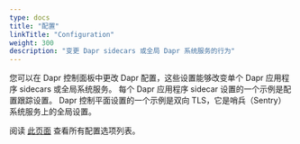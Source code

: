 ```yaml
---
type: docs
title: "配置"
linkTitle: "Configuration"
weight: 300
description: "变更 Dapr sidecars 或全局 Dapr 系统服务的行为"
---
```


您可以在 Dapr 控制面板中更改 Dapr 配置，这些设置能够改变单个 Dapr 应用程序 sidecars 或全局系统服务。 每个 Dapr 应用程序 sidecar 设置的一个示例是配置跟踪设置。 Dapr 控制平面设置的一个示例是双向 TLS，它是哨兵（Sentry）系统服务上的全局设置。

阅读 [此页面]({{X1X}}) 查看所有配置选项列表。
